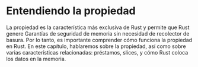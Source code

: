 # Entendiendo la propiedad

La propiedad es la característica más exclusiva de Rust y permite que Rust genere
Garantías de seguridad de memoria sin necesidad de recolector de basura. Por lo tanto, es
importante comprender cómo funciona la propiedad en Rust. En este capítulo,
hablaremos sobre la propiedad, así como sobre varias características relacionadas: préstamos, slices,
y cómo Rust coloca los datos en la memoria.
